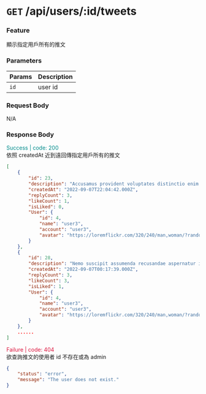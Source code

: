 # `GET` /api/users/:id/tweets


### Feature
顯示指定用戶所有的推文

### Parameters

| Params | Description |
| ------ | ----------- |
| `id`   | user id     |


### Request Body

N/A

### Response Body

<font color="#008B8B">Success | code: 200</font>  
依照 createdAt 近到遠回傳指定用戶所有的推文

```json
[
    {
        "id": 23,
        "description": "Accusamus provident voluptates distinctio enim ad.",
        "createdAt": "2022-09-07T22:04:42.000Z",
        "replyCount": 3,
        "likeCount": 1,
        "isLiked": 0,
        "User": {
            "id": 4,
            "name": "user3",
            "account": "user3",
            "avatar": "https://loremflickr.com/320/240/man,woman/?random=44"
        }
    },
    {
        "id": 28,
        "description": "Nemo suscipit assumenda recusandae aspernatur in.",
        "createdAt": "2022-09-07T00:17:39.000Z",
        "replyCount": 3,
        "likeCount": 3,
        "isLiked": 1,
        "User": {
            "id": 4,
            "name": "user3",
            "account": "user3",
            "avatar": "https://loremflickr.com/320/240/man,woman/?random=44"
        }
    },
    ......
]

```

<font color="#DC143C">Failure | code: 404</font>  
欲查詢推文的使用者 id 不存在或為 admin

```json
{
    "status": "error",
    "message": "The user does not exist."
}
```